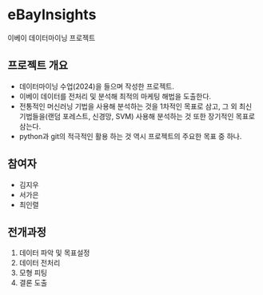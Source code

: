 # eBayInsights
이베이 데이터마이닝 프로젝트
## 프로젝트 개요
* 데이터마이닝 수업(2024)을 들으며 작성한 프로젝트.
* 이베이 데이터를 전처리 및 분석해 최적의 마케팅 해법을 도출한다.
* 전통적인 머신러닝 기법을 사용해 분석하는 것을 1차적인 목표로 삼고, 그 외 최신 기법들을(랜덤 포레스트, 신경망, SVM) 사용해 분석하는 것 또한 장기적인 목표로 삼는다.
* python과 git의 적극적인 활용 하는 것 역시 프로젝트의 주요한 목표 중 하나.

## 참여자
* 김지우
* 서가은
* 최인렬

## 전개과정
1. 데이터 파악 및 목표설정
2. 데이터 전처리
3. 모형 피팅
4. 결론 도출